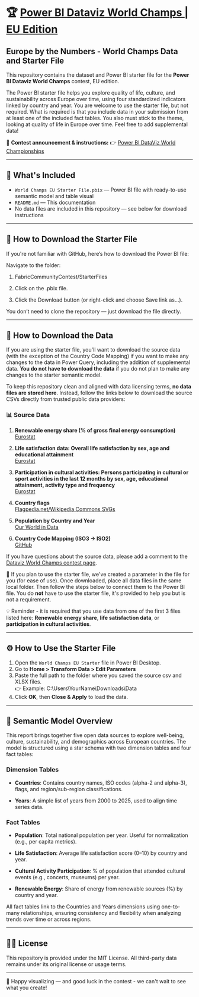 # 🏆 [Power BI Dataviz World Champs | EU Edition](https://aka.ms/WorldChampsEU)

## Europe by the Numbers - World Champs Data and Starter File

This repository contains the dataset and Power BI starter file for the **Power BI Dataviz World Champs** contest, EU edition. 

The Power BI starter file helps you explore quality of life, culture, and sustainability across Europe over time, using four standardized indicators linked by country and year. You are welcome to use the starter file, but not required. What is required is that you include data in your submission from at least one of the included fact tables. You also must stick to the theme, looking at quality of life in Europe over time. Feel free to add supplemental data!

🔗 **Contest announcement & instructions:**  👉 [Power BI DataViz World Championships](https://aka.ms/WorldChampsEU)

---

## 📁 What's Included

- `World Champs EU Starter File.pbix` — Power BI file with ready-to-use semantic model and table visual
- `README.md` — This documentation
- No data files are included in this repository — see below for download instructions

---

## 🔽 How to Download the Starter File

If you're not familiar with GitHub, here’s how to download the Power BI file:

Navigate to the folder:

1. FabricCommunityContest/StarterFiles

1. Click on the .pbix file.

1. Click the Download button (or right-click and choose Save link as...).

You don’t need to clone the repository — just download the file directly.

---

## 🔽 How to Download the Data

If you are using the starter file, you'll want to download the source data (with the exception of the Country Code Mapping) if you want to make any changes to the data in Power Query, including the addition of supplemental data. **You do not have to download the data** if you do not plan to make any changes to the starter semantic model. 

To keep this repository clean and aligned with data licensing terms, **no data files are stored here**. Instead, follow the links below to download the source CSVs directly from trusted public data providers:

### 📊 Source Data

1. **Renewable energy share (% of gross final energy consumption)** <br>
      [Eurostat](https://db.nomics.world/Eurostat/nrg_ind_ren)

1. **Life satisfaction data: Overall life satisfaction by sex, age and educational attainment** <br>
      [Eurostat](https://ec.europa.eu/eurostat/databrowser/bookmark/74e5d311-1b68-4b8b-9269-15f35206d404)

1. **Participation in cultural activities: Persons participating in cultural or sport activities in the last 12 months by sex, age, educational attainment, activity type and frequency** <br>
      [Eurostat](https://ec.europa.eu/eurostat/databrowser/view/ilc_scp03/default/table)

1. **Country flags** <br>
      [Flagpedia.net/Wikipedia Commons SVGs](https://flagcdn.com)

1. **Population by Country and Year**  <br>
      [Our World in Data](https://ourworldindata.org/grapher/population)

1. **Country Code Mapping (ISO3 → ISO2)**  
      [GitHub](https://raw.githubusercontent.com/lukes/ISO-3166-Countries-with-Regional-Codes/refs/heads/master/all/all.csv)

If you have questions about the source data, please add a comment to the [Dataviz World Champs contest page](https://aka.ms/WorldChampsEU).

📁 If you plan to use the starter file, we've created a parameter in the file for you (for ease of use). Once downloaded, place all data files in the same local folder. Then follow the steps below to connect them to the Power BI file. You do **not** have to use the starter file, it's provided to help you but is not a requirement.

💡 Reminder - it is required that you use data from one of the first 3 files listed here: **Renewable energy share**, **life satisfaction data**, or **participation in cultural activities**.

---

## ⚙️ How to Use the Starter File

1. Open the `World Champs EU Starter` file in Power BI Desktop.
2. Go to **Home > Transform Data > Edit Parameters**
3. Paste the full path to the folder where you saved the source csv and XLSX files.  
   👉 Example: C:\Users\YourName\Downloads\Data
4. Click **OK**, then **Close & Apply** to load the data.

---

## 🧠 Semantic Model Overview

This report brings together five open data sources to explore well-being, culture, sustainability, and demographics across European countries. The model is structured using a star schema with two dimension tables and four fact tables:

### Dimension Tables

- **Countries**: Contains country names, ISO codes (alpha-2 and alpha-3), flags, and region/sub-region classifications.

- **Years**: A simple list of years from 2000 to 2025, used to align time series data.

### Fact Tables

- **Population**: Total national population per year. Useful for normalization (e.g., per capita metrics).

- **Life Satisfaction**: Average life satisfaction score (0–10) by country and year.

- **Cultural Activity Participation**: % of population that attended cultural events (e.g., concerts, museums) per year.

- **Renewable Energy**: Share of energy from renewable sources (%) by country and year.

All fact tables link to the Countries and Years dimensions using one-to-many relationships, ensuring consistency and flexibility when analyzing trends over time or across regions.

---

## 🧑‍💻 License

This repository is provided under the MIT License. All third-party data remains under its original license or usage terms.

---

🎉 Happy visualizing — and good luck in the contest - we can't wait to see what you create!
